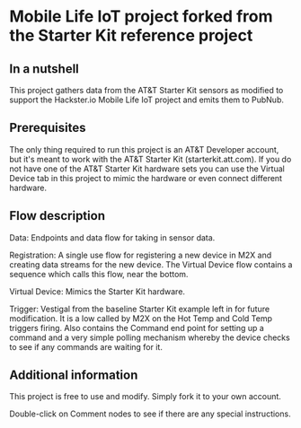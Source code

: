 Mobile Life IoT project forked from the Starter Kit reference project
====================

In a nutshell
-----------------
This project gathers data from the AT&T Starter Kit sensors as modified to 
support the Hackster.io Mobile Life IoT project and emits them to PubNub.

Prerequisites
-------------
The only thing required to run this project is an AT&T Developer account, but
it's meant to work with the AT&T Starter Kit (starterkit.att.com).  If you do
not have one of the AT&T Starter Kit hardware sets you can use the Virtual
Device tab in this project to mimic the hardware or even connect different
hardware.

Flow description
-----------------
Data: Endpoints and data flow for taking in sensor data.

Registration: A single use flow for registering a new device in M2X and 
creating data streams for the new device.  The Virtual Device flow contains a 
sequence which calls this flow, near the bottom.

Virtual Device: Mimics the Starter Kit hardware.

Trigger: Vestigal from the baseline Starter Kit example left in for future 
modification.  It is a low called by M2X on the Hot Temp and Cold Temp triggers 
firing.  Also contains the Command end point for setting up a command and a 
very simple polling mechanism whereby the device checks to see if any commands 
are waiting for it.

Additional information
----------------------
This project is free to use and modify.  Simply fork it to your own account.

Double-click on Comment nodes to see if there are any special instructions.


